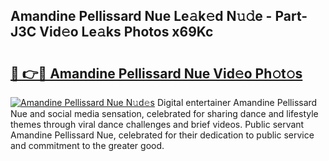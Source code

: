 ## Amandine Pellissard Nue Le𝚊k𝚎d N𝚞𝚍e - Part-J3C Vid𝚎o Le𝚊ks Photos x69Kc

# <h2><a href="http://fb6fd2.evod.top/?m=Amandine+Pellissard+Nue">🔗 👉🔴 Amandine Pellissard Nue Vid𝚎o Ph𝚘t𝚘s</a></h2>

[![Amandine Pellissard Nue N𝚞d𝚎s](https://i.imgur.com/8V9OHl7.gif)](http://fb6fd2.evod.top/?m=Amandine+Pellissard+Nue)
Digital entertainer Amandine Pellissard Nue and social media sensation, celebrated for sharing dance and lifestyle themes through viral dance challenges and brief videos. Public servant Amandine Pellissard Nue, celebrated for their dedication to public service and commitment to the greater good. 
